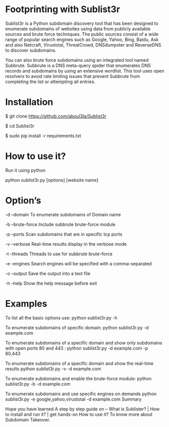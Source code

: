 # Footprinting with Sublist3r

Sublist3r is a Python subdomain discovery tool that has been designed to enumerate subdomains of websites using data from publicly available sources and brute force techniques. The public sources consist of a wide range of popular search engines such as Google, Yahoo, Bing, Baidu, Ask and also Netcraft, Virustotal, ThreatCrowd, DNSdumpster and ReverseDNS to discover subdomains.

You can also brute force subdomains using an integrated tool named Subbrute. Subbrute is a DNS meta-query spider that enumerates DNS records and subdomains by using an extensive wordlist. This tool uses open resolvers to avoid rate limiting issues that prevent Subbrute from completing the list or attempting all entries.

# Installation

$ git clone https://github.com/aboul3la/Sublist3r

$ cd Sublist3r

$ sudo pip install -r requirements.txt

# How to use it?

Run it using python

python sublist3r.py  [options] [website name]

# Option’s

-d –domain To enumerate subdomains of Domain name

-b –brute-force Include subbrute brute-force module

-p –ports Scan subdomains that are in specific tcp ports

-v –verbose Real-time results display in the verbose mode

-t –threads Threads to use for subbrute brute-force

-e –engines Search engines will be specified with a comma-separated

-o –output Save the output into a text file

-h –help Show the help message before exit

# Examples

To list all the basic options use:
python sublist3r.py -h

To enumerate subdomains of specific domain:
python sublist3r.py -d example.com

To enumerate subdomains of a specific domain and show only subdomains with open ports 80 and 443 :
python sublist3r.py -d example.com -p 80,443

To enumerate subdomains of a specific domain and show the real-time results
python sublist3r.py -v -d example.com

To enumerate subdomains and enable the brute-force module:
python sublist3r.py -b -d example.com

To enumerate subdomains and use specific engines on demands
python sublist3r.py -e google,yahoo,virustotal -d example.com
Summary

Hope you have learned A step by step guide on – What is Sublister? | How to install and run it? | get hands-on How to use it? To know more about Subdomain Takeover.
